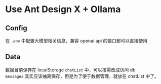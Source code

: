 # Use Ant Design X + Ollama

## Config
在 `.env` 中配置大模型相关信息，兼容 openai api 的接口都可以直接使用


## Data
数据目前保存在 localStorage `chatList` 中，可以按需改成访问 db  
`messages` 其实应该抽离保存，但是为了便于数据管理，就放在 chatList 中了。